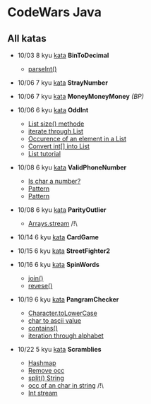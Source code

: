 # CodeWars Java


## All katas 

- 10/03 8 kyu [kata](https://www.codewars.com/kata/57a5c31ce298a7e6b7000334/java) **BinToDecimal**
    -  [parseInt()](https://www.tutorialspoint.com/java/number_parseint.htm)

- 10/06 7 kyu [kata](https://www.codewars.com/kata/57f609022f4d534f05000024/java) **StrayNumber**

- 10/06 7 kyu [kata](https://www.codewars.com/kata/563f037412e5ada593000114) **MoneyMoneyMoney** _(BP)_

- 10/06 6 kyu [kata](https://www.codewars.com/kata/54da5a58ea159efa38000836/java) **OddInt**
    - [List size() methode](https://www.geeksforgeeks.org/list-size-method-in-java-with-examples/)
    - [iterate through List](https://www.geeksforgeeks.org/iterate-through-list-in-java/)
    - [Occurence of an element in a List](https://stackoverflow.com/questions/505928/how-to-count-the-number-of-occurrences-of-an-element-in-a-list)
    - [Convert int[] into List<Integer>](https://stackoverflow.com/questions/1073919/how-to-convert-int-into-listinteger-in-java)
    - [List tutorial](https://jenkov.com/tutorials/java-collections/list.html)

- 10/08 6 kyu [kata](https://www.codewars.com/kata/525f47c79f2f25a4db000025/java) **ValidPhoneNumber**
    - [Is char a number?](https://stackoverflow.com/questions/4047808/what-is-the-best-way-to-tell-if-a-character-is-a-letter-or-number-in-java-withou)
    - [Pattern](https://www.javatpoint.com/java-regex)
    - [Pattern](https://www.geeksforgeeks.org/regular-expressions-in-java/)
- 10/08 6 kyu [kata](https://www.codewars.com/kata/5526fc09a1bbd946250002dc) **ParityOutlier**
    - [Arrays.stream](https://www.geeksforgeeks.org/arrays-stream-method-in-java/) /!\
- 10/14 6 kyu [kata](https://www.codewars.com/kata/53417de006654f4171000587/java) **CardGame**
- 10/15 6 kyu [kata](https://www.codewars.com/kata/5853213063adbd1b9b0000be/java) **StreetFighter2**
- 10/16 6 kyu [kata](https://www.codewars.com/kata/5264d2b162488dc400000001/train/java) **SpinWords**
    - [join()](https://www.geeksforgeeks.org/java-string-join-examples/)
    - [revese()](https://www.geeksforgeeks.org/reverse-a-string-in-java/)
- 10/19 6 kyu [kata]() **PangramChecker**
    - [Character.toLowerCase](https://www.educative.io/answers/what-is-charactertolowercase-in-java)
    - [char to ascii value](https://stackoverflow.com/questions/16458564/convert-character-to-ascii-numeric-value-in-java)
    - [contains()](https://www.w3schools.com/java/ref_string_contains.asp)
    - [iteration through alphabet](https://stackoverflow.com/questions/33163253/for-loop-iteration-through-alphabet-java)
- 10/22 5 kyu [kata](https://www.codewars.com/kata/55c04b4cc56a697bb0000048) **Scramblies**
    - [Hashmap](https://www.w3schools.com/java/java_hashmap.asp)
    - [Remove occ](https://www.w3docs.com/snippets/java/remove-all-occurrences-of-char-from-string.html)
    - [split() String](https://www.scaler.com/topics/split-in-java/)
    - [occ of an char in string](https://www.scaler.com/topics/occurrence-of-character-in-string-in-java/) /!\
    - [Int stream](https://www.geeksforgeeks.org/intstream-of-in-java/)
